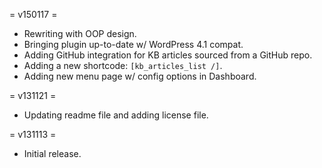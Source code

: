= v150117 =

* Rewriting with OOP design.
* Bringing plugin up-to-date w/ WordPress 4.1 compat.
* Adding GitHub integration for KB articles sourced from a GitHub repo.
* Adding a new shortcode: `[kb_articles_list /]`.
* Adding new menu page w/ config options in Dashboard.

= v131121 =

* Updating readme file and adding license file.

= v131113 =

* Initial release.